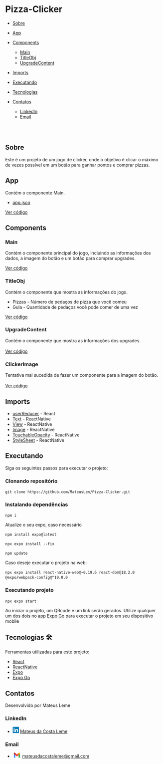 # Pizza-Clicker

* [Sobre](#Sobre)

* [App](#Versões)

* [Components](#Components)
    * [Main](#Main)
    * [TitleObj](#TitleObj)
    * [UpgradeContent](#UpgradeContent)

* [Imports](#Imports)

* [Executando](#Executando)

* [Tecnologias](#Tecnologias)

* [Contatos](#Contatos)
    * [LinkedIn](#LinkedIn)
    * [Email](#Email)

<br><br>

## Sobre
Este é um projeto de um jogo de clicker, onde o objetivo é clicar o máximo de vezes possível em um botão para ganhar pontos e comprar pizzas.

## App
Contém o componente Main.<br>

- <a href="pizza-clicker\app.json">app.json</a>

<a href="pizza-clicker\App.js">Ver código</a>


## Components
### Main
Contém o componente principal do jogo, incluindo as informações dos dados, a imagem do botão e um botão para comprar upgrades.<br>

<a href="pizza-clicker\components\Main.js">Ver código</a>

### TitleObj
Contém o componente que mostra as informações do jogo.

- Pizzas - Número de pedaços de pizza que você comeu
- Gula - Quantidade de pedaços você pode comer de uma vez

<a href="pizza-clicker\components\TitleObj.js">Ver código</a>

### UpgradeContent
Contém o componente que mostra as informações dos upgrades.<br><br>
<a href="pizza-clicker\components\UpgradeContent.js">Ver código</a>

### ClickerImage
Tentativa mal sucedida de fazer um componente para a imagem do botão.<br><br>
<a href="pizza-clicker\components\ClickerImage.js">Ver código</a>

## Imports

- [userReducer](https://react.dev/reference/react/useReducer) - React
- [Text](https://reactnative.dev/docs/text) - ReactNative
- [View](https://reactnative.dev/docs/view) - ReactNative
- [Image](https://reactnative.dev/docs/image) - ReactNative
- [TouchableOpacity](https://reactnative.dev/docs/touchableopacity) - ReactNative
- [StyleSheet](https://reactnative.dev/docs/stylesheet) - ReactNative

## Executando
Siga os seguintes passos para executar o projeto:

### Clonando repositório
```
git clone https://github.com/MateusLem/Pizza-Clicker.git
```
### Instalando dependências
```
npm i
```

Atualize o seu expo, caso necessário

```
npm install expo@latest
```
```
npx expo install --fix
```
```
npm update
```

Caso deseje executar o projeto na web:
```
npx expo install react-native-web@~0.19.6 react-dom@18.2.0 @expo/webpack-config@^19.0.0
```

### Executando projeto
```
npx expo start
```

Ao iniciar o projeto, um QRcode e um link serão gerados.
Utilize qualquer um dos dois no app [Expo Go](https://expo.dev/client?utm_source=google&utm_medium=cpc&utm_content=performancemax&gclid=CjwKCAjwyNSoBhA9EiwA5aYlb02f86q0jKJ0cvHirJeDzpXetdteDIZr_Hwd8BqIC1DsMT9xAbkejxoC3ssQAvD_BwE) para executar o projeto em seu dispositivo mobile

## Tecnologias 🛠️
Ferramentas utilizadas para este projeto:
- [React](https://react.dev)
- [ReactNative](https://reactnative.dev)
- [Expo](https://www.expo.dev)
- [Expo Go](https://expo.dev/client?utm_source=google&utm_medium=cpc&utm_content=performancemax&gclid=CjwKCAjwyNSoBhA9EiwA5aYlb02f86q0jKJ0cvHirJeDzpXetdteDIZr_Hwd8BqIC1DsMT9xAbkejxoC3ssQAvD_BwE)

## Contatos
Desenvolvido por Mateus Leme

### LinkedIn
* <img alt="LinkedIn" title="linkedIn" src="./icons/contact/linkedin.png" width="20vw" height="20vh"> <a href="https://www.linkedin.com/in/mateus-da-costa-leme-35a5ab235/">Mateus da Costa Leme</a>

### Email
* <img alt="Gmail" title="gmail" src="./icons/contact/gmail.png" width="27vw" height="17vh"> mateusdacostaleme@gmail.com
